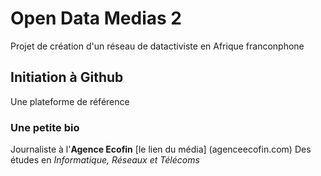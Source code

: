 # Open Data Medias 2
Projet de création d'un réseau de datactiviste en Afrique franconphone
## Initiation à Github
Une plateforme de référence
### Une petite bio  
Journaliste à l'**Agence Ecofin** [le lien du média] (agenceecofin.com)
Des études en _Informatique, Réseaux et Télécoms_


